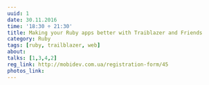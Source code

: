 ```yaml
---
uuid: 1
date: 30.11.2016
time: '18:30 ÷ 21:30'
title: Making your Ruby apps better with Traiblazer and Friends
category: Ruby
tags: [ruby, trailblazer, web]
about:
talks: [1,3,4,2]
reg_link: http://mobidev.com.ua/registration-form/45
photos_link:
---
```

